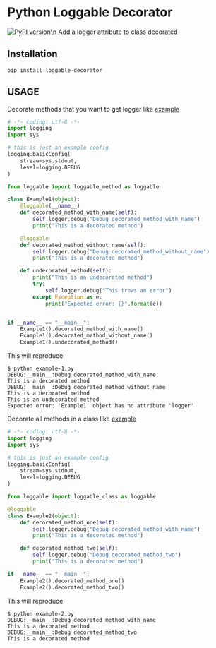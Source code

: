 # Python Loggable Decorator
[![PyPI version](https://badge.fury.io/py/loggable-decorator.svg)](https://badge.fury.io/py/loggable-decorator)\n
Add a logger attribute to class decorated

Installation
------------

```
pip install loggable-decorator
```

USAGE
-----

Decorate methods that you want to get logger like [example](examples/example-1.py)

```python
# -*- coding: utf-8 -*-
import logging
import sys

# this is just an example config
logging.basicConfig(
    stream=sys.stdout,
    level=logging.DEBUG
)

from loggable import loggable_method as loggable

class Example1(object):
    @loggable(__name__)
    def decorated_method_with_name(self):
        self.logger.debug("Debug decorated_method_with_name")
        print("This is a decorated method")

    @loggable
    def decorated_method_without_name(self):
        self.logger.debug("Debug decorated_method_without_name")
        print("This is a decorated method")

    def undecorated_method(self):
        print("This is an undecorated method")
        try:
            self.logger.debug("This trows an error")
        except Exception as e:
            print("Expected error: {}".format(e))


if __name__ == "__main__":
    Example1().decorated_method_with_name()
    Example1().decorated_method_without_name()
    Example1().undecorated_method()
```

This will reproduce

```
$ python example-1.py
DEBUG:__main__:Debug decorated_method_with_name
This is a decorated method
DEBUG:__main__:Debug decorated_method_without_name
This is a decorated method
This is an undecorated method
Expected error: 'Example1' object has no attribute 'logger'
```


Decorate all methods in a class like [example](examples/example-2.py)


```python
# -*- coding: utf-8 -*-
import logging
import sys

# this is just an example config
logging.basicConfig(
    stream=sys.stdout,
    level=logging.DEBUG
)

from loggable import loggable_class as loggable

@loggable
class Example2(object):
    def decorated_method_one(self):
        self.logger.debug("Debug decorated_method_with_name")
        print("This is a decorated method")

    def decorated_method_two(self):
        self.logger.debug("Debug decorated_method_two")
        print("This is a decorated method")

if __name__ == "__main__":
    Example2().decorated_method_one()
    Example2().decorated_method_two()
```

This will reproduce

```
$ python example-2.py
DEBUG:__main__:Debug decorated_method_with_name
This is a decorated method
DEBUG:__main__:Debug decorated_method_two
This is a decorated method
```
